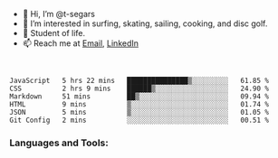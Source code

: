 
- 👋 Hi, I’m @t-segars
- 👀 I’m interested in surfing, skating, sailing, cooking, and disc golf.
- 🌱 Student of life.
- 📫 Reach me at [Email](t.segars@outlook.com), [LinkedIn](https://www.linkedin.com/in/tim-segars/)

<br />
<!--START_SECTION:waka-->

```text
JavaScript   5 hrs 22 mins   ███████████████▒░░░░░░░░░   61.85 %
CSS          2 hrs 9 mins    ██████▒░░░░░░░░░░░░░░░░░░   24.90 %
Markdown     51 mins         ██▒░░░░░░░░░░░░░░░░░░░░░░   09.94 %
HTML         9 mins          ▒░░░░░░░░░░░░░░░░░░░░░░░░   01.74 %
JSON         5 mins          ▒░░░░░░░░░░░░░░░░░░░░░░░░   01.05 %
Git Config   2 mins          ░░░░░░░░░░░░░░░░░░░░░░░░░   00.51 %
```

<!--END_SECTION:waka-->
### Languages and Tools:


